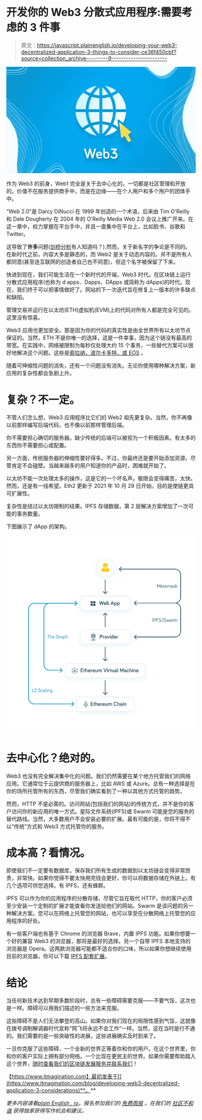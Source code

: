 # 开发你的 Web3 分散式应用程序:需要考虑的 3 件事

> 原文：<https://javascript.plainenglish.io/developing-your-web3-decentralized-application-3-things-to-consider-ce36f450cbf?source=collection_archive---------9----------------------->

![](img/9e1ec0f8d5fcfc3406cd5e250f061ac0.png)

作为 Web3 的前身，Web1 完全是关于去中心化的。一切都是社区管理和开放的。价值不在服务提供商手中，而是在边缘——在个人用户和多个用户的团体手中。

“Web 2.0”是 Darcy DiNucci 在 1999 年创造的一个术语，后来由 Tim O'Reilly 和 Dale Dougherty 在 2004 年的 O'Reilly Media Web 2.0 会议上推广开来。在这一章中，权力掌握在平台手中，并且一直集中在平台上，比如脸书、谷歌和 Twitter。

这导致了**许多**问题([剑桥分析](https://www.theguardian.com/news/series/cambridge-analytica-files)有人知道吗？).然而，关于新名字的争论是不同的。在新时代之前，内容大多是静态的，而 Web2 是关于动态内容的。并不是所有人都同意(甚至连互联网的创造者自己也不同意)，但这个名字被保留了下来。

快进到现在，我们可能生活在一个新时代的开端，Web3 时代。在区块链上运行分散式应用程序(也称为 d apps、Dapps、DApps 或简称为 dApps)的时代。现在，我们终于可以把事情做好了。网站的下一次迭代旨在修复上一版本的许多缺点和缺陷。

管理交易并运行在以太坊(ETH)虚拟机(EVM)上的代码对所有人都是完全可见的。这里没有惊喜。

Web3 应用也更加安全。那是因为你的代码的真实性是由全世界所有以太坊节点保证的。当然，ETH 不是你唯一的选择，这是一件幸事，因为这个链没有最高的带宽。在实践中，网络被限制为每秒仅处理大约 15 个事务，一些替代方案可以很好地解决这个问题。这些是[索拉纳，波尔卡多特，或 EOS](https://www.itmagination.com/services/custom-software-development/blockchain-development-services) 。

随着可伸缩性问题的消失，还有一个问题没有消失。无论你使用哪种解决方案，新应用的复杂性都会急剧上升。

# 复杂？不一定。

不管人们怎么想，Web3 应用程序比它们的 Web2 祖先更复杂。当然，你不再像以前那样编写后端代码，也不像以前那样管理后端。

你不需要担心确切的服务器。缺少传统的后端可以被视为一个积极因素。有太多的东西你不需要担心或配置。

另一方面，传统服务器的伸缩性要好得多。不过，你最终还是要开始添加资源，尽管肯定不会碰壁。当越来越多的用户知道你的产品时，困难就开始了。

以太坊不能一次处理太多的操作，这是它的一个坏名声。极限会变得痛苦，太快。然而，还是有一线希望。Eth2 更新于 2021 年 10 月 29 日开始，目的是使链更具可扩展性。

复杂性是绕过以太坊限制的结果。IPFS 存储数据，第 2 层解决方案增加了一次可能的事务数量。

下图展示了 dApp 的架构。

![](img/54cee972f934da2fa942540fa96dc8ea.png)

# 去中心化？绝对的。

Web3 也没有完全解决集中化的问题。我们仍然需要在某个地方托管我们的网络应用。它通常位于云提供商的服务器上，比如 AWS 或 Azure。总有一种选择是在你的场所托管所有的东西，尽管我们确实看到了一种以其他方式托管的趋势。

然而，HTTP 不是必需的。访问网站(包括我们的网站)的传统方式，并不是你的客户访问你的新应用的唯一方式。星际文件系统(IPFS)或 Swarm 可能是您的服务的替代路线。当然，大多数用户不会安装必要的扩展。最有可能的是，你将不得不以“传统”方式和 Web3 方式托管你的服务。

# 成本高？看情况。

即使我们不一定要有数据库，保存我们所有生成的数据到以太坊链会变得非常昂贵，非常快。如果你觉得不要太快用完钱会更好，你可以将数据存储在外链上。有几个选项可供您选择。有 IPFS，还有蜂群。

IPFS 可以作为你的应用程序的分散存储，尽管它旨在取代 HTTP，你的客户必须至少安装一个定制的扩展才能查看你发送给他们的网站。Swarm 是该问题的另一种解决方案。您可以在网络上托管您的网站，也可以享受在分散网络上托管您的应用程序的好处。

有一些客户端也有基于 Chrome 的浏览器 Brave，内置 IPFS 功能。如果你想要一个好的兼容 Web3 的浏览器，那将是最好的选择。另一个自带 IPFS 本地支持的浏览器是 Opera。这两款浏览器可能都不适合你的口味，所以如果你想继续使用目前的浏览器，你可以下载 [IPFS 配套扩展](https://docs.ipfs.io/install/ipfs-companion/)。

# 结论

当任何新技术达到早期多数阶段时，总有一些障碍需要克服——不要气馁，这次也是一样。障碍可以用我们描述的一些方法来克服。

这些障碍不是人们无法攀登的高山。如果你对我们现在的局限性感到气馁，这就像在拨号调制解调器时代宣称“网飞将永远不会工作”一样。当然，这在当时是行不通的。我们需要的是一些突破性的进展，这些进展确实及时到来了。

一旦你克服了这些障碍，一个全新的世界正等着你和你的用户。在这个世界里，你和你的客户实际上拥有部分网络。一个比现在更民主的世界。如果你需要帮助踏入这个世界，[随时查看我们的区块链发展服务并联系我们](https://www.itmagination.com/services/custom-software-development/blockchain-development-services)！

【https://www.itmagination.com】最初发表于[](https://www.itmagination.com/blog/developing-web3-decentralized-application-3-considerations)**。**

**更多内容请看*[*plain English . io*](http://plainenglish.io/)*。报名参加我们的* [*免费周报*](http://newsletter.plainenglish.io/) *。在我们的* [*社区不和谐*](https://discord.gg/GtDtUAvyhW) *获得独家获得写作机会和建议。**